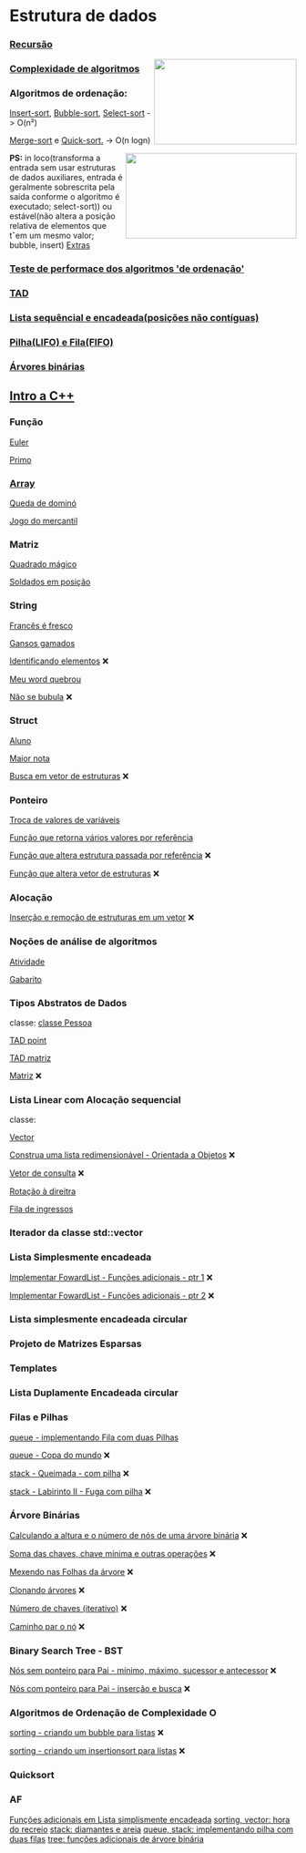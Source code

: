 # Estrutura de dados
### [Recursão](recursao.md)

<img align= "right" width= "250" height= "150" src= "https://user-images.githubusercontent.com/102996679/236348102-d0b1fe55-e979-4894-9aaa-ba6ce8fead40.png">

### [Complexidade de algoritmos](complexidade.md)

### Algoritmos de ordenação: 

  [Insert-sort](insert.md), [Bubble-sort](bubble.md), [Select-sort](select.md) -> O(n²)

  [Merge-sort](mergesort.md) e [Quick-sort.](quicksort.md) -> O(n logn)

<img align= "right" width= "300" height= "150" src= "https://user-images.githubusercontent.com/102996679/236348080-a0ad90ac-f422-4eb1-a949-9d0f23a4515b.png">

**PS:** in loco(transforma a entrada sem usar estruturas de dados auxiliares, entrada é geralmente sobrescrita pela saída conforme o algoritmo é executado; select-sort)) ou estável(não altera a posição relativa de elementos que tˆem um mesmo valor; bubble, insert)
[Extras](extrasord.md)

### [Teste de performace dos algoritmos 'de ordenação'](teste.md)

### [TAD](tad.md)

### [Lista sequêncial e encadeada(posições não contíguas)](listas.md)

### [Pilha(LIFO) e Fila(FIFO)](pf.md)

### [Árvores binárias](arv.md)






## [Intro a C++](introcpp.md)


### Função

[Euler](euler.md)

[Primo](primo.cpp)
### [Array](array.md)

[Queda de dominó](domino.md)

[Jogo do mercantil](mercantil.md)
### Matriz

[Quadrado mágico](magica.md)

[Soldados em posição](soldadosemposicao.md)
### String
[Francês é fresco](frances.md)

[Gansos gamados](gansos.md)

[Identificando elementos](elementos.md) :x:

[Meu word quebrou](word.md)

[Não se bubula](bubula.md) :x:
### Struct

[Aluno](aluno.md)

[Maior nota](maior.md)

[Busca em vetor de estruturas](buscar.md) :x:
### Ponteiro
[Troca de valores de variáveis](ptrocavariavis.cpp)

[Função que retorna vários valores por referência](trocavariosvalores.md)

[Função que altera estrutura passada por referência](altera.md) :x:

[Função que altera vetor de estruturas](alteravetor.md) :x:

### Alocação
[Inserção e remoção de estruturas em um vetor](aloca.md) :x:

### Noções de análise de algoritmos
[Atividade](https://github.com/weooew/Estrutura-de-dados-2022.2/blob/main/Atividade-Semanal-Analise-Assint%C3%83%C2%B3tica.pdf)

[Gabarito](https://github.com/weooew/Estrutura-de-dados-2022.2/blob/main/gabarito.pdf)

### Tipos Abstratos de Dados
classe:
[classe Pessoa]()

[TAD point]()

[TAD matriz]()

[Matriz](matriz.md) :x:

### Lista Linear com Alocação sequencial
classe:

[Vector]()

[Construa uma lista redimensionável - Orientada a Objetos](listaredimencionavel.md) :x:

[Vetor de consulta]() :x:

[Rotação à direitra]()

[Fila de ingressos]()

### Iterador da classe std::vector

### Lista Simplesmente encadeada
[Implementar FowardList - Funções adicionais - ptr 1]() :x:

[Implementar FowardList - Funções adicionais - ptr 2]() :x:

### Lista simplesmente encadeada circular

### Projeto de Matrizes Esparsas

### Templates

### Lista Duplamente Encadeada circular

### Filas e Pilhas
[queue - implementando Fila com duas Pilhas]()

[queue - Copa do mundo]() :x:

[stack - Queimada - com pilha]() :x:

[stack - Labirinto II - Fuga com pilha]() :x:

### Árvore Binárias
[Calculando a altura e o número de nós de uma árvore binária]() :x:
 
[Soma das chaves, chave mínima e outras operações]() :x:

[Mexendo nas Folhas da árvore]() :x:

[Clonando árvores]() :x:

[Número de chaves (iterativo)]() :x:

[Caminho par o nó]() :x:

### Binary Search Tree - BST
[Nós sem ponteiro para Pai - mínimo, máximo, sucessor e antecessor]() :x:

[Nós com ponteiro para Pai - inserção e busca]() :x:

### Algoritmos de Ordenação de Complexidade O
[sorting - criando um bubble para listas]() :x:

[sorting - criando um insertionsort para listas]() :x:

### Quicksort

### AF
[Funções adicionais em Lista simplismente encadeada]()
[sorting, vector: hora do recreio]()
[stack: diamantes e areia]()
[queue, stack: implementando pilha com duas filas]()
[tree: funções adicionais de árvore binária]()

